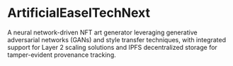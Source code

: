# ArtificialEaselTechNext
A neural network-driven NFT art generator leveraging generative adversarial networks (GANs) and style transfer techniques, with integrated support for Layer 2 scaling solutions and IPFS decentralized storage for tamper-evident provenance tracking.
